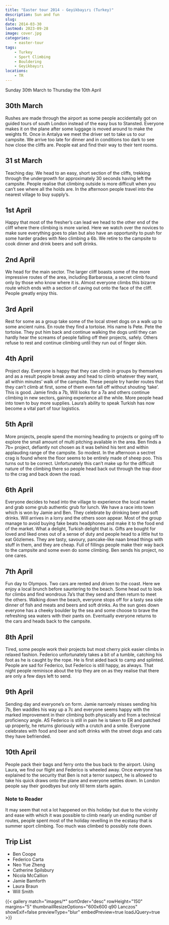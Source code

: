 ```yaml
---
title: "Easter tour 2014 - Geyikbayırı (Turkey)"
description: Sun and fun
slug: 
date: 2014-03-30
lastmod: 2023-09-28
image: cover.jpg
categories:
    - easter-tour
tags:
    - Turkey
    - Sport Climbing
    - Bouldering
    - Geyikbayırı
locations:
    - TR
---
```


Sunday 30th March to Thursday the 10th April

## 30th March

Rushes are made through the airport as some people accidentally got on guided tours of south
London instead of the easy bus to Stansted. Everyone makes it on the plane after some luggage is
moved around to make the weights fit. Once in Antalya we meet the driver set to take us to our
campsite. We arrive too late for dinner and in conditions too dark to see how close the cliffs are.
People eat and find their way to their tent rooms.

## 31 st March

Teaching day. We head to an easy, short section of the cliffs, trekking through the undergrowth for
approximately 30 seconds having left the campsite. People realise that climbing outside is more
difficult when you can’t see where all the holds are. In the afternoon people travel into the nearest
village to buy supply’s.

## 1st April


Happy that most of the fresher’s can lead we head to the other
end of the cliff where there climbing is more varied. Here we
watch over the novices to make sure everything goes to plan
but also have an opportunity to push for some harder grades
with Neo climbing a 6b. We retire to the campsite to cook
dinner and drink beers and soft drinks.

## 2nd April


We head for the main sector. The larger cliff boasts some of the
more impressive routes of the area, including Barbarossa, a
secret climb found only by those who know where it is. Almost
everyone climbs this bizarre route which ends with a section of
caving out onto the face of the cliff.
People greatly enjoy this.


## 3rd April

Rest for some as a group take some of the local street dogs on a walk up
to some ancient ruins. En route they find a tortoise. His name Is Pete.
Pete the tortoise. They put him back and continue walking the dogs until
they can hardly hear the screams of people falling off their projects,
safely. Others refuse to rest and continue climbing until they run out of
finger skin.

## 4th April

Project day. Everyone is happy that they can climb in groups by
themselves and as a result people break away and head to climb
whatever they want, all within minutes’ walk of the campsite. These people try harder routes that they can’t climb at first, some of them even fall off without shouting
‘take’. This is good. Jamie finds a 7b, Will looks for a 7a and others continue climbing in new sectors,
gaining experience all the while. More people head into town to buy more supplies. Laura’s ability to
speak Turkish has now become a vital part of tour logistics.

## 5th April

More projects, people spend the morning heading to projects or
going off to explore the small amount of multi pitching available in
the area. Ben finds a 7b+ project, defiantly not chosen as it was
behind his tent and within applauding range of the campsite. So
modest. In the afternoon a sectret crag is found where the floor
seems to be entirely made of sheep poo. This turns out to be
correct. Unfortunately this can’t make up for the difficult nature of
the climbing there so people head back out through the trap door
to the crag and back down the road.

## 6th April

Everyone decides to head into the village to experience the local
market and grab some grub authentic grub for lunch. We have a
race into town which is won by Jamie and Ben. They celebrate by
drinking beer and soft drinks. Will arrives in a lorry and the others
soon appear. Most of the group manage to avoid buying fake beats headphones and make it to the
food end of the market. What a delight, Turkish delight that is. Gifts are bought for loved and liked
ones out of a sense of duty and people head to a little hut to eat Gözlemes. They are tasty, savoury,
pancake-like naan bread things with stuff in them, and they are cheap. Full of fillings people make
their way back to the campsite and some even do some climbing. Ben sends his project, no one
cares.

## 7th April

Fun day to Olympos. Two cars are rented and driven to the coast. Here we enjoy a local brunch before sauntering to the beach. Some head out to look for climbs and find wondrous 7a’s that they send and then return to meet the
others. Walking down the beach, everyone
stops off for a tasty sea side dinner of fish and
meats and beers and soft drinks. As the sun
goes down everyone has a cheeky boulder by
the sea and some choose to brave the
refreshing sea waters with their pants on.
Eventually everyone returns to the cars and
heads back to the campsite.

## 8th April

Tired, some people work their projects but most cherry pick easier climbs in relaxed fashion.
Federico unfortunately takes a bit of a tumble, catching his foot as he is caught by the rope. He is
first aided back to camp and splinted. People are sad for Federico, but Federico is still happy, as
always. That night people reminisce about the trip they are on as they realise that there are only a
few days left to send.


## 9th April

Sending day and everyone’s on form. Jamie narrowly
misses sending his 7b, Ben waddles his way up a 7c
and everyone seems happy with the marked
improvement in their climbing both physically and
from a technical proficiency angle. AS Federico is still
in pain he is taken to ER and patched up properly, he
returns gloriously with a crutch and a smile.
Everyone celebrates with food and beer and soft
drinks with the street dogs and cats they have
befriended.


## 10th April

People pack their bags and ferry onto the bus back to
the airport. Using Laura, we find our flight and
Federico is wheeled away. Once everyone has explained to the security that Ben is not a terror suspect, he is allowed to take his quick draws onto
the plane and everyone settles down. In London
people say their goodbyes but only till term starts again.

### Note to Reader

It may seem that not a lot happened on this holiday but due to the vicinity and ease with which it
was possible to climb nearly un ending number of routes, people spent most of the holiday revelling
in the ecstasy that is summer sport climbing. Too much was climbed to possibly note down.

## Trip List
- Ben Coope
- Federico Carta
- Neo Yue Zheng
- Catherine Spilsbury
- Nicola McCallion
- Jamie Bamforth
- Laura Braun
- Will Smith


{{< gallery match="images/*" sortOrder="desc" rowHeight="150" margins="5" thumbnailResizeOptions="600x600 q90 Lanczos" showExif=false previewType="blur" embedPreview=true loadJQuery=true >}}